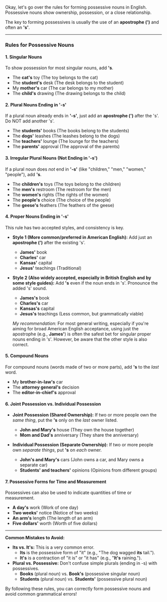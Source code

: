 Okay, let's go over the rules for forming possessive nouns in English. Possessive nouns show ownership, possession, or a close relationship.

The key to forming possessives is usually the use of an **apostrophe (')** and often an **'s'**.

---

### Rules for Possessive Nouns

#### 1. Singular Nouns

To show possession for most singular nouns, add **'s**.

- The **cat's** toy (The toy belongs to the cat)
- The **student's** desk (The desk belongs to the student)
- My **mother's** car (The car belongs to my mother)
- The **child's** drawing (The drawing belongs to the child)

#### 2. Plural Nouns Ending in '-s'

If a plural noun already ends in **'-s'**, just add an **apostrophe (')** after the 's'. Do NOT add another 's'.

- The **students'** books (The books belong to the students)
- The **dogs'** leashes (The leashes belong to the dogs)
- The **teachers'** lounge (The lounge for the teachers)
- The **parents'** approval (The approval of the parents)

#### 3. Irregular Plural Nouns (Not Ending in '-s')

If a plural noun does _not_ end in **'-s'** (like "children," "men," "women," "people"), add **'s**.

- The **children's** toys (The toys belong to the children)
- The **men's** restroom (The restroom for the men)
- The **women's** rights (The rights of the women)
- The **people's** choice (The choice of the people)
- The **geese's** feathers (The feathers of the geese)

#### 4. Proper Nouns Ending in '-s'

This rule has two accepted styles, and consistency is key.

- **Style 1 (More common/preferred in American English):** Add just an **apostrophe (')** after the existing 's'.
    
    - **James'** book
    - **Charles'** car
    - **Kansas'** capital
    - **Jesus'** teachings (Traditional)
- **Style 2 (Also widely accepted, especially in British English and by some style guides):** Add **'s** even if the noun ends in 's'. Pronounce the added 's' sound.
    
    - **James's** book
    - **Charles's** car
    - **Kansas's** capital
    - **Jesus's** teachings (Less common, but grammatically viable)
    
    _My recommendation:_ For most general writing, especially if you're aiming for broad American English acceptance, using just the apostrophe (e.g., **James'**) is often the safest bet for singular proper nouns ending in 's'. However, be aware that the other style is also correct.
    

#### 5. Compound Nouns

For compound nouns (words made of two or more parts), add **'s** to the _last_ word.

- My **brother-in-law's** car
- The **attorney general's** decision
- The **editor-in-chief's** approval

#### 6. Joint Possession vs. Individual Possession

- **Joint Possession (Shared Ownership):** If two or more people own the _same thing_, put the **'s** only on the _last_ owner listed.
    
    - **John and Mary's** house (They own the house together)
    - **Mom and Dad's** anniversary (They share the anniversary)
- **Individual Possession (Separate Ownership):** If two or more people own _separate things_, put **'s** on _each_ owner.
    
    - **John's and Mary's** cars (John owns a car, and Mary owns a separate car)
    - **Students' and teachers'** opinions (Opinions from different groups)

#### 7. Possessive Forms for Time and Measurement

Possessives can also be used to indicate quantities of time or measurement.

- **A day's** work (Work of one day)
- **Two weeks'** notice (Notice of two weeks)
- **An arm's** length (The length of an arm)
- **Five dollars'** worth (Worth of five dollars)

---

**Common Mistakes to Avoid:**

- **Its vs. It's:** This is a very common error.
    - **Its** is the possessive form of "it" (e.g., "The dog wagged **its** tail.").
    - **It's** is a contraction of "it is" or "it has" (e.g., "**It's** raining.").
- **Plural vs. Possessive:** Don't confuse simple plurals (ending in -s) with possessives.
    - **Books** (plural noun) vs. **Book's** (possessive singular noun)
    - **Students** (plural noun) vs. **Students'** (possessive plural noun)

By following these rules, you can correctly form possessive nouns and avoid common grammatical errors!